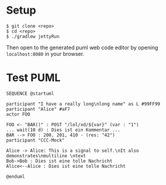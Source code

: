 # Setup

```
$ git clone <repo>
$ cd <repo>
$ ./gradlew jettyRun
```

Then open to the generated puml web code editor by opening `localhost:8080` in your browser.

# Test PUML

```
SEQUENCE @startuml

participant "I have a really long\nlong name" as L #99FF99
participant "Alice" #aF7
actor FOO

FOO <- "BAR()" : POST "/lol/xd/${var}" (var : "1")
... wait(10 d) : Dies ist ein Kommentar ...
BAR --> FOO : 200, 201, 410 - (res: "42")
participant "CCC-Mock"

Alice -> Alice: This is a signal to self.\nIt also demonstrates\nmultiline \ntext
Bob->Bob : Dies ist eine tolle Nachricht
Alice<--Alice : Dies ist eine tolle Nachricht

@enduml
```
